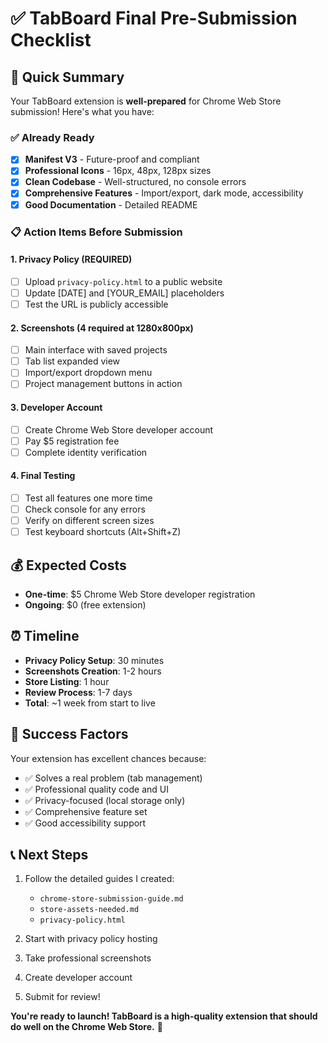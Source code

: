 # ✅ TabBoard Final Pre-Submission Checklist

## 🚀 Quick Summary
Your TabBoard extension is **well-prepared** for Chrome Web Store submission! Here's what you have:

### ✅ Already Ready
- [x] **Manifest V3** - Future-proof and compliant
- [x] **Professional Icons** - 16px, 48px, 128px sizes
- [x] **Clean Codebase** - Well-structured, no console errors
- [x] **Comprehensive Features** - Import/export, dark mode, accessibility
- [x] **Good Documentation** - Detailed README

### 📋 Action Items Before Submission

#### 1. **Privacy Policy** (REQUIRED)
- [ ] Upload `privacy-policy.html` to a public website
- [ ] Update [DATE] and [YOUR_EMAIL] placeholders
- [ ] Test the URL is publicly accessible

#### 2. **Screenshots** (4 required at 1280x800px)
- [ ] Main interface with saved projects
- [ ] Tab list expanded view
- [ ] Import/export dropdown menu
- [ ] Project management buttons in action

#### 3. **Developer Account**
- [ ] Create Chrome Web Store developer account
- [ ] Pay $5 registration fee
- [ ] Complete identity verification

#### 4. **Final Testing**
- [ ] Test all features one more time
- [ ] Check console for any errors
- [ ] Verify on different screen sizes
- [ ] Test keyboard shortcuts (Alt+Shift+Z)

## 💰 Expected Costs
- **One-time**: $5 Chrome Web Store developer registration
- **Ongoing**: $0 (free extension)

## ⏰ Timeline
- **Privacy Policy Setup**: 30 minutes
- **Screenshots Creation**: 1-2 hours  
- **Store Listing**: 1 hour
- **Review Process**: 1-7 days
- **Total**: ~1 week from start to live

## 🎯 Success Factors
Your extension has excellent chances because:
- ✅ Solves a real problem (tab management)
- ✅ Professional quality code and UI
- ✅ Privacy-focused (local storage only)
- ✅ Comprehensive feature set
- ✅ Good accessibility support

## 📞 Next Steps
1. Follow the detailed guides I created:
   - `chrome-store-submission-guide.md`
   - `store-assets-needed.md`
   - `privacy-policy.html`

2. Start with privacy policy hosting
3. Take professional screenshots
4. Create developer account
5. Submit for review!

**You're ready to launch! TabBoard is a high-quality extension that should do well on the Chrome Web Store.** 🚀 